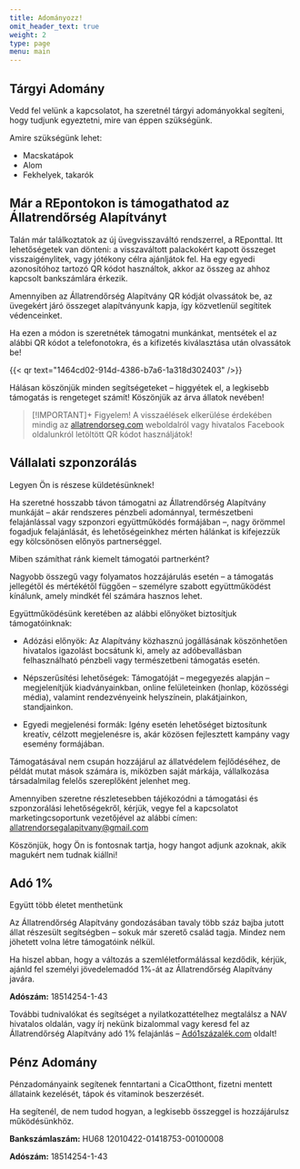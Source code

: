 ```yaml
---
title: Adományozz!
omit_header_text: true
weight: 2
type: page
menu: main
---
```


## Tárgyi Adomány

Vedd fel velünk a kapcsolatot, ha szeretnél tárgyi adományokkal segíteni, hogy tudjunk egyeztetni, mire van éppen szükségünk.

Amire szükségünk lehet:

- Macskatápok
- Alom
- Fekhelyek, takarók

## Már a REpontokon is támogathatod az Állatrendőrség Alapítványt

Talán már találkoztatok az új üvegvisszaváltó rendszerrel, a REponttal.
Itt lehetőségetek van dönteni: a visszaváltott palackokért kapott összeget visszaigénylitek, vagy jótékony célra ajánljátok fel.
Ha egy egyedi azonosítóhoz tartozó QR kódot használtok, akkor az összeg az ahhoz kapcsolt bankszámlára érkezik.

Amennyiben az Állatrendőrség Alapítvány QR kódját olvassátok be, az üvegekért járó összeget alapítványunk kapja, így közvetlenül segítitek védenceinket.

Ha ezen a módon is szeretnétek támogatni munkánkat, mentsétek el az alábbi QR kódot a telefonotokra, és a kifizetés kiválasztása után olvassátok be!

{{< qr text="1464cd02-914d-4386-b7a6-1a318d302403" />}}

Hálásan köszönjük minden segítségeteket – higgyétek el, a legkisebb támogatás
is rengeteget számít!
Köszönjük az árva állatok nevében!

> [!IMPORTANT]+ Figyelem!
> A visszaélések elkerülése érdekében mindig az [allatrendorseg.com](https://www.allatrendorseg.com) weboldalról vagy hivatalos Facebook oldalunkról letöltött QR kódot használjátok!

## Vállalati szponzorálás

Legyen Ön is részese küldetésünknek!

Ha szeretné hosszabb távon támogatni az Állatrendőrség Alapítvány munkáját – akár rendszeres pénzbeli adománnyal, természetbeni felajánlással vagy szponzori együttműködés formájában –, nagy örömmel fogadjuk felajánlását, és lehetőségeinkhez mérten hálánkat is kifejezzük egy kölcsönösen előnyös partnerséggel.

Miben számíthat ránk kiemelt támogatói partnerként?

Nagyobb összegű vagy folyamatos hozzájárulás esetén – a támogatás jellegétől és mértékétől függően – személyre szabott együttműködést kínálunk, amely mindkét fél számára hasznos lehet.

Együttműködésünk keretében az alábbi előnyöket biztosítjuk támogatóinknak:

- Adózási előnyök: Az Alapítvány közhasznú jogállásának köszönhetően hivatalos igazolást bocsátunk ki, amely az adóbevallásban felhasználható pénzbeli vagy természetbeni támogatás esetén.

- Népszerűsítési lehetőségek: Támogatóját – megegyezés alapján – megjelenítjük kiadványainkban, online felületeinken (honlap, közösségi média), valamint rendezvényeink helyszínein, plakátjainkon, standjainkon.

- Egyedi megjelenési formák: Igény esetén lehetőséget biztosítunk kreatív, célzott megjelenésre is, akár közösen fejlesztett kampány vagy esemény formájában.

Támogatásával nem csupán hozzájárul az állatvédelem fejlődéséhez, de példát mutat mások számára is, miközben saját márkája, vállalkozása társadalmilag felelős szereplőként jelenhet meg.

Amennyiben szeretne részletesebben tájékozódni a támogatási és szponzorálási lehetőségekről, kérjük, vegye fel a kapcsolatot marketingcsoportunk vezetőjével az alábbi címen:
[allatrendorsegalapitvany@gmail.com](mailto:allatrendorsegalapitvany@gmail.com)

<!-- �� <allatrendorsegalapitvany@gmail.com> -->

Köszönjük, hogy Ön is fontosnak tartja, hogy hangot adjunk azoknak, akik magukért nem tudnak kiállni!

## Adó 1%

Együtt több életet menthetünk

Az Állatrendőrség Alapítvány gondozásában tavaly több száz bajba jutott állat részesült segítségben – sokuk már szerető család tagja.
Mindez nem jöhetett volna létre támogatóink nélkül.

Ha hiszel abban, hogy a változás a szemléletformálással kezdődik, kérjük, ajánld fel személyi jövedelemadód 1%-át az Állatrendőrség Alapítvány javára.

**Adószám:** 18514254-1-43

További tudnivalókat és segítséget a nyilatkozattételhez megtalálsz a NAV hivatalos oldalán, vagy írj nekünk bizalommal vagy keresd fel az Állatrendőrség Alapítvány adó 1% felajánlás – [Adó1százalék.com](https://ado1szazalek.com/) oldalt!

## Pénz Adomány

Pénzadományaink segítenek fenntartani a CicaOtthont, fizetni mentett állataink kezelését, tápok és vitaminok beszerzését.

Ha segítenél, de nem tudod hogyan, a legkisebb összeggel is hozzájárulsz működésünkhöz.

**Bankszámlaszám:** HU68 12010422-01418753-00100008

**Adószám:** 18514254-1-43
